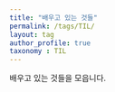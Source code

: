 ```yaml
---
title: "배우고 있는 것들"
permalink: /tags/TIL/
layout: tag
author_profile: true
taxonomy : TIL
---
```


배우고 있는 것들을 모읍니다.
